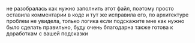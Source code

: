 не разобралась как нужно заполнить этот файл, поэтому просто оставила комментарии в коде и тут же исправила его,
по архитектуре проблем не увидела, только логика
если подскажите мне как нужно было сделать правильно, буду очень благодарна
также готова к доработкам с вашей подсказки
